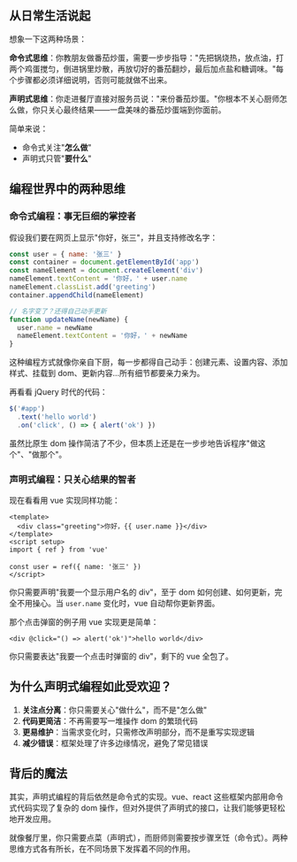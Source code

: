 ## 从日常生活说起
想象一下这两种场景：

**命令式思维**：你教朋友做番茄炒蛋，需要一步步指导："先把锅烧热，放点油，打两个鸡蛋搅匀，倒进锅里炒散，再放切好的番茄翻炒，最后加点盐和糖调味。"每个步骤都必须详细说明，否则可能就做不出来。

**声明式思维**：你走进餐厅直接对服务员说："来份番茄炒蛋。"你根本不关心厨师怎么做，你只关心最终结果——一盘美味的番茄炒蛋端到你面前。

简单来说：

+ 命令式关注"**怎么做**"
+ 声明式只管"**要什么**"

## 编程世界中的两种思维
### 命令式编程：事无巨细的掌控者
假设我们要在网页上显示"你好，张三"，并且支持修改名字：

```javascript
const user = { name: '张三' }
const container = document.getElementById('app')
const nameElement = document.createElement('div')
nameElement.textContent = '你好，' + user.name
nameElement.classList.add('greeting')
container.appendChild(nameElement)

// 名字变了？还得自己动手更新
function updateName(newName) {
  user.name = newName
  nameElement.textContent = '你好，' + newName
}
```

这种编程方式就像你亲自下厨，每一步都得自己动手：创建元素、设置内容、添加样式、挂载到 dom、更新内容...所有细节都要亲力亲为。

再看看 jQuery 时代的代码：

```javascript
$('#app')
  .text('hello world')
  .on('click', () => { alert('ok') })
```

虽然比原生 dom 操作简洁了不少，但本质上还是在一步步地告诉程序"做这个"、"做那个"。

### 声明式编程：只关心结果的智者
现在看看用 vue 实现同样功能：

```vue
<template>
  <div class="greeting">你好，{{ user.name }}</div>
</template>
<script setup>
import { ref } from 'vue'

const user = ref({ name: '张三' })
</script>
```

你只需要声明"我要一个显示用户名的 div"，至于 dom 如何创建、如何更新，完全不用操心。当 `user.name` 变化时，vue 自动帮你更新界面。

那个点击弹窗的例子用 vue 实现更是简单：

```vue
<div @click="() => alert('ok')">hello world</div>
```

你只需要表达"我要一个点击时弹窗的 div"，剩下的 vue 全包了。

## 为什么声明式编程如此受欢迎？
1. **关注点分离**：你只需要关心"做什么"，而不是"怎么做"
2. **代码更简洁**：不再需要写一堆操作 dom 的繁琐代码
3. **更易维护**：当需求变化时，只需修改声明部分，而不是重写实现逻辑
4. **减少错误**：框架处理了许多边缘情况，避免了常见错误

## 背后的魔法
其实，声明式编程的背后依然是命令式的实现。vue、react 这些框架内部用命令式代码实现了复杂的 dom 操作，但对外提供了声明式的接口，让我们能够更轻松地开发应用。

就像餐厅里，你只需要点菜（声明式），而厨师则需要按步骤烹饪（命令式）。两种思维方式各有所长，在不同场景下发挥着不同的作用。

